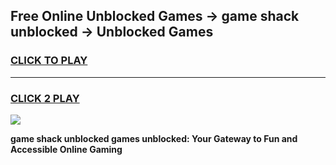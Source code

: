 
## Free Online Unblocked Games → game shack unblocked → Unblocked Games
<h3>
<a href="https://premium.freeplayer.one?title=game_shack_unblocked&ref=21F">CLICK TO PLAY</a></h3>
<hr>

<h3>
<a href="https://premium.freeplayer.one?title=game_shack_unblocked&ref=21F">CLICK 2 PLAY</a>
  
</h3>

<a href="https://premium.freeplayer.one?title=game_shack_unblocked&ref=21F/"><img src="https://clearcache.store/games.png"></a>


**game shack unblocked games unblocked: Your Gateway to Fun and Accessible Online Gaming**
